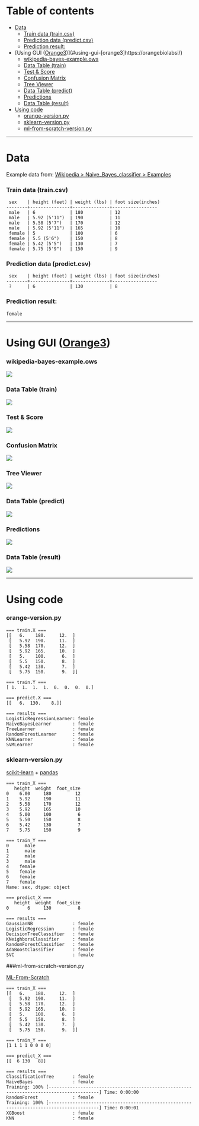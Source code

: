 Table of contents
=================

* [Data](#data)
    * [Train data (train.csv)](#train-data-traincsv)
    * [Prediction data (predict.csv)](#prediction-data-predictcsv)
    * [Prediction result:](#prediction-result:)
* [Using GUI ([Orange3](https://orange.biolab.si/))](#using-gui-[orange3]https://orangebiolabsi/)
    * [wikipedia-bayes-example.ows](#wikipedia-bayes-exampleows)
    * [Data Table (train)](#data-table-train)
    * [Test & Score](#test-&-score)
    * [Confusion Matrix](#confusion-matrix)
    * [Tree Viewer](#tree-viewer)
    * [Data Table (predict)](#data-table-predict)
    * [Predictions](#predictions)
    * [Data Table (result)](#data-table-result)
* [Using code](#using-code)
    * [orange-version.py](#orange-versionpy)
    * [sklearn-version.py](#sklearn-versionpy)
    * [ml-from-scratch-version.py](#ml-from-scratch-versionpy)

---
        
# Data

Example data from:
[Wikipedia > Naive_Bayes_classifier > Examples](https://en.wikipedia.org/wiki/Naive_Bayes_classifier#Examples)


### Train data (train.csv)

     sex    | height (feet) | weight (lbs) | foot size(inches)
    --------+---------------+--------------+-----------------
     male   | 6             | 180          | 12
     male   | 5.92 (5'11")  | 190          | 11
     male   | 5.58 (5'7")   | 170          | 12
     male   | 5.92 (5'11")  | 165          | 10
     female | 5             | 100          | 6
     female | 5.5 (5'6")    | 150          | 8
     female | 5.42 (5'5")   | 130          | 7
     female | 5.75 (5'9")   | 150          | 9


### Prediction data (predict.csv)

     sex    | height (feet) | weight (lbs) | foot size(inches)
    --------+---------------+--------------+-----------------
     ?      | 6             | 130          | 8

### Prediction result: 
    
    female

---

# Using GUI ([Orange3](https://orange.biolab.si/))

### wikipedia-bayes-example.ows
![](images/wikipedia-bayes-example.png?raw=true)

### Data Table (train)
![](images/data-table-train.png?raw=true)

### Test & Score
![](images/test-and_score.png?raw=true)

### Confusion Matrix
![](images/confusion-matrix.png?raw=true)

### Tree Viewer
![](images/tree-viewer.png?raw=true)

### Data Table (predict)
![](images/data-table-predict.png?raw=true)

### Predictions
![](images/predictions.png?raw=true)

### Data Table (result)
![](images/data-table-result.png?raw=true)

---

# Using code

### orange-version.py

    === train.X ===
    [[   6.    180.     12.  ]
     [   5.92  190.     11.  ]
     [   5.58  170.     12.  ]
     [   5.92  165.     10.  ]
     [   5.    100.      6.  ]
     [   5.5   150.      8.  ]
     [   5.42  130.      7.  ]
     [   5.75  150.      9.  ]]
    
    === train.Y ===
    [ 1.  1.  1.  1.  0.  0.  0.  0.]
    
    === predict.X ===
    [[   6.  130.    8.]]
    
    === results ===
    LogisticRegressionLearner: female
    NaiveBayesLearner        : female
    TreeLearner              : female
    RandomForestLearner      : female
    KNNLearner               : female
    SVMLearner               : female

### sklearn-version.py

[scikit-learn](http://scikit-learn.org/stable/) + [pandas](http://pandas.pydata.org/)

    === train_X ===
       height  weight  foot_size
    0    6.00     180         12
    1    5.92     190         11
    2    5.58     170         12
    3    5.92     165         10
    4    5.00     100          6
    5    5.50     150          8
    6    5.42     130          7
    7    5.75     150          9
    
    === train_Y ===
    0      male
    1      male
    2      male
    3      male
    4    female
    5    female
    6    female
    7    female
    Name: sex, dtype: object
    
    === predict_X ===
       height  weight  foot_size
    0       6     130          8
    
    === results ===
    GaussianNB               : female
    LogisticRegression       : female
    DecisionTreeClassifier   : female
    KNeighborsClassifier     : female
    RandomForestClassifier   : female
    AdaBoostClassifier       : female
    SVC                      : female

###ml-from-scratch-version.py
  
[ML-From-Scratch](https://github.com/eriklindernoren/ML-From-Scratch)
    
    === train_X ===
    [[   6.    180.     12.  ]
     [   5.92  190.     11.  ]
     [   5.58  170.     12.  ]
     [   5.92  165.     10.  ]
     [   5.    100.      6.  ]
     [   5.5   150.      8.  ]
     [   5.42  130.      7.  ]
     [   5.75  150.      9.  ]]
    
    === train_Y ===
    [1 1 1 1 0 0 0 0]
    
    === predict_X ===
    [[  6 130   8]]
    
    === results ===
    ClassificationTree       : female
    NaiveBayes               : female
    Training: 100% [-----------------------------------------------------------------------------------------] Time: 0:00:00
    RandomForest             : female
    Training: 100% [-----------------------------------------------------------------------------------------] Time: 0:00:01
    XGBoost                  : female
    KNN                      : female
    

